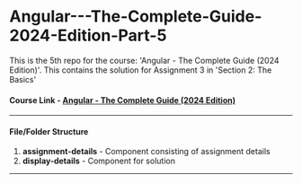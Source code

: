 # Angular---The-Complete-Guide-2024-Edition-Part-5
This is the 5th repo for the course: 'Angular - The Complete Guide (2024 Edition)'.
This contains the solution for Assignment 3 in 'Section 2: The Basics'

#### Course Link - [Angular - The Complete Guide (2024 Edition)](https://www.udemy.com/course/the-complete-guide-to-angular-2/)

---

#### File/Folder Structure
1. **assignment-details** - Component consisting of assignment details
2. **display-details** - Component for solution
---